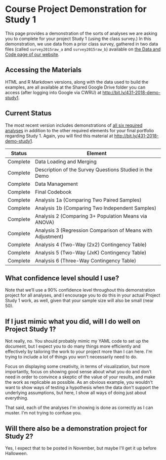 # Course Project Demonstration for Study 1

This page provides a demonstration of the sorts of analyses we are asking you to complete for your project Study 1 (using the class survey.)  In this demonstration, we use data from a prior class survey, gathered in two data files (called `survey2015raw_a` and `survey2015raw_b`) available on [the Data and Code page of our website](https://github.com/THOMASELOVE/431-2018-data).

## Accessing the Materials

HTML and R Markdown versions, along with the data used to build the examples, are all available at the Shared Google Drive folder you can access (after logging into Google via CWRU) at http://bit.ly/431-2018-demo-study1.

## Current Status

The most recent version includes demonstrations of [all six required analyses](https://thomaselove.github.io/431-2018-project/taskG.html#the-six-required-analyses-for-study-1-1) in addition to the other required elements for your final portfolio regarding Study 1. Again, you will find this material at http://bit.ly/431-2018-demo-study1.

Status   | Element 
-------- | --------------------------------------------------------
Complete | Data Loading and Merging
Complete | Description of the Survey Questions Studied in the Demo
Complete | Data Management
Complete | Final Codebook
Complete | Analysis 1a (Comparing Two Paired Samples)
Complete | Analysis 1b (Comparing Two Independent Samples)
Complete | Analysis 2 (Comparing 3+ Population Means via ANOVA)
Complete  | Analysis 3 (Regression Comparison of Means with Adjustment)
Complete | Analysis 4 (Two-Way (2x2) Contingency Table)
Complete | Analysis 5 (Two-Way (JxK) Contingency Table)
Complete | Analysis 6 (Three-Way Contingency Table)

## What confidence level should I use?

Note that we’ll use a 90% confidence level throughout this demonstration project for all analyses, and I encourage you to do this in your actual Project Study 1 work, as well, given that your sample size will also be small (near 50).

## If I just mimic what you did, will I do well on Project Study 1?

Not really, no. You should probably mimic my YAML code to set up the document, but I expect you to do many things more efficiently and effectively by tailoring the work to your project more than I can here. I'm trying to include a lot of things you won't necessarily need to do. 

Focus on displaying some creativity, in terms of visualization, but more importantly, focus on showing good sense about what you do and don't need in order to convince a skeptic of the value of your results, and make the work as replicable as possible. As an obvious example, you wouldn't want to show ways of testing a hypothesis when the data don't support the underlying assumptions, but here, I show all ways of doing just about everything.

That said, each of the analyses I'm showing is done as correctly as I can muster. I'm not trying to confuse you.

## Will there also be a demonstration project for Study 2?

Yes, I expect that to be posted in November, but maybe I'll get it up before Halloween.

